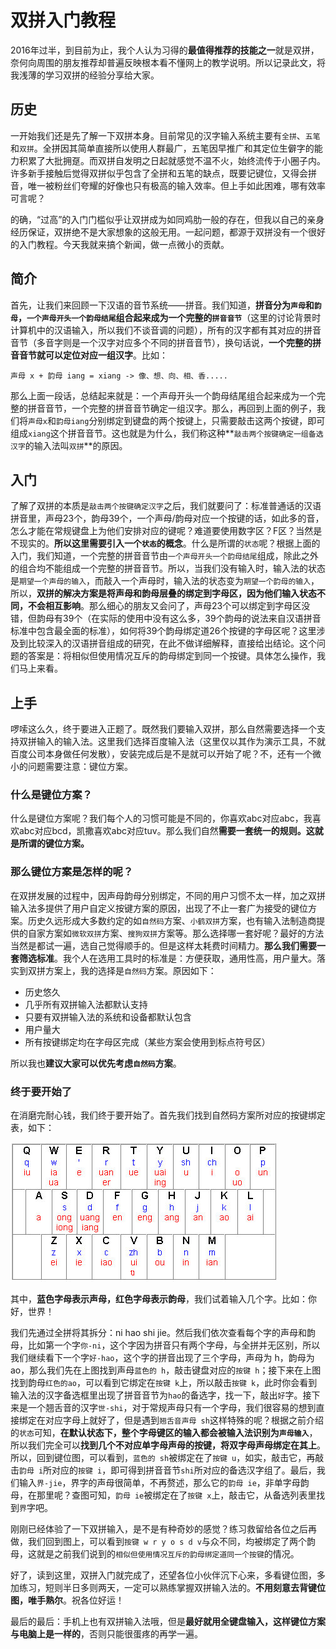 # 双拼入门教程

2016年过半，到目前为止，我个人认为习得的**最值得推荐的技能之一**就是双拼，奈何向周围的朋友推荐却普遍反映根本看不懂网上的教学说明。所以记录此文，将我浅薄的学习双拼的经验分享给大家。

## 历史

一开始我们还是先了解一下双拼本身。目前常见的汉字输入系统主要有`全拼`、`五笔`和`双拼`。全拼因其简单直接所以使用人群最广，五笔因早推广和其定位生僻字的能力积累了大批拥趸。而双拼自发明之日起就感觉不温不火，始终流传于小圈子内。许多新手接触后觉得双拼似乎包含了全拼和五笔的缺点，既要记键位，又得会拼音，唯一被粉丝们夸耀的好像也只有极高的输入效率。但上手如此困难，哪有效率可言呢？

的确，“过高”的入门门槛似乎让双拼成为如同鸡肋一般的存在，但我以自己的亲身经历保证，双拼绝不是大家想象的这般无用。一起问题，都源于双拼没有一个很好的入门教程。今天我就来搞个新闻，做一点微小的贡献。

## 简介

首先，让我们来回顾一下汉语的音节系统——拼音。我们知道，**拼音分为`声母`和`韵母`，`一个声母开头一个韵母结尾`组合起来成为一个完整的`拼音音节`**（这里的讨论背景时计算机中的汉语输入，所以我们不谈音调的问题），所有的汉字都有其对应的拼音音节（多音字则是一个汉字对应多个不同的拼音音节），换句话说，**一个完整的拼音音节就可以定位对应一组汉字**。比如：

```
声母 x + 韵母 iang = xiang -> 像、想、向、相、香.....
```

那么上面一段话，总结起来就是：一个声母开头一个韵母结尾组合起来成为一个完整的拼音音节，一个完整的拼音音节确定一组汉字。那么，再回到上面的例子，我们将`声母x`和`韵母iang`分别绑定到键盘的两个按键上，只需要敲击这两个按键，即可组成`xiang`这个拼音音节。这也就是为什么，我们称这种**`敲击两个按键确定一组备选汉字`的输入法叫`双拼`**的原因。

## 入门

了解了双拼的本质是`敲击两个按键确定汉字`之后，我们就要问了：标准普通话的汉语拼音里，声母23个，韵母39个，一个声母/韵母对应一个按键的话，如此多的音，怎么才能在常规键盘上为他们安排对应的键呢？难道要使用数字区？F区？当然是不现实的。**所以这里需要引入一个`状态`的概念**。什么是所谓的`状态`呢？根据上面的入门，我们知道，一个完整的拼音音节由`一个声母开头一个韵母结尾`组成，除此之外的组合均不能组成一个完整的拼音音节。所以，当我们没有输入时，输入法的状态是`期望一个声母的输入`，而敲入一个声母时，输入法的状态变为`期望一个韵母的输入`，所以，**双拼的解决方案是将声母和韵母层叠的绑定到字母区，因为他们输入状态不同，不会相互影响**。那么细心的朋友又会问了，声母23个可以绑定到字母区没错，但韵母有39个（在实际的使用中没有这么多，39个韵母的说法来自汉语拼音标准中包含最全面的标准），如何将39个韵母绑定道26个按键的字母区呢？这里涉及到比较深入的汉语拼音组成的研究，在此不做详细解释，直接给出结论。这个问题的答案是：将相似但使用情况互斥的韵母绑定到同一个按键。具体怎么操作，我们马上来看。

## 上手

啰嗦这么久，终于要进入正题了。既然我们要输入双拼，那么自然需要选择一个支持双拼输入的输入法。这里我们选择百度输入法（这里仅以其作为演示工具，不就百度公司本身做任何发散），安装完成后是不是就可以开始了呢？不，还有一个微小的问题需要注意：键位方案。

### 什么是键位方案？

什么是键位方案呢？我们每个人的习惯可能是不同的，你喜欢abc对应abc，我喜欢abc对应bcd，凯撒喜欢abc对应tuv。那么我们自然**需要一套统一的规则。这就是所谓的键位方案。**

### 那么键位方案是怎样的呢？

在双拼发展的过程中，因声母韵母分别绑定，不同的用户习惯不太一样，加之双拼输入法多提供了用户自定义按键方案的原因，出现了不止一套广为接受的键位方案。历史久远形成大多数约定的如`自然码`方案、`小鹤双拼`方案，也有输入法制造商提供的自家方案如`微软双拼`方案、`搜狗双拼`方案等。那么选择哪一套好呢？最好的方法当然是都试一遍，选自己觉得顺手的。但是这样太耗费时间精力。**那么我们需要一套筛选标准**。我个人在选用工具时的标准是：方便获取，通用性高，用户量大。落实到双拼方案上，我的选择是`自然码`方案。原因如下：

- 历史悠久
- 几乎所有双拼输入法都默认支持
- 只要有双拼输入法的系统和设备都默认包含
- 用户量大
- 所有按键绑定均在字母区完成（某些方案会使用到标点符号区）

所以我也**建议大家可以优先考虑`自然码`方案**。

### 终于要开始了

在消磨完耐心钱，我们终于要开始了。首先我们找到自然码方案所对应的按键绑定表，如下：

![ziranma](https://github.com/MOOOWOOO/articles/blob/master/pictures/ziranma.jpg?raw=true)

其中，**蓝色字母表示声母，红色字母表示韵母**，我们试着输入几个字。比如：你好，世界！

我们先通过全拼将其拆分：ni hao shi jie。然后我们依次查看每个字的声母和韵母，比如第一个字`你-ni`，这个字因为拼音只有两个字母，与全拼并无区别，所以我们继续看下一个字`好-hao`，这个字的拼音出现了三个字母，声母为 h，韵母为 ao，那么我们先在上图找到声母`蓝色的 h`，敲击键盘对应的`按键 h`；接下来在上图找到韵母`红色的ao`，可以看到它绑定在`按键 k`上，所以敲击`按键 k`，此时你会看到输入法的汉字备选框里出现了拼音音节为`hao`的备选字，找一下，敲出`好`字。接下来是一个翘舌音的汉字`世-shi`，对于常规声母只有一个字母，我们很容易的想到直接绑定在对应字母上就好了，但是遇到`翘舌音声母 sh`这样特殊的呢？根据之前介绍的`状态`可知，**在默认状态下，整个字母键区的输入都会被输入法识别为`声母输入`**，所以我们完全可以**找到几个不对应单字母声母的按键，将双字母声母绑定在其上**。所以，回到键位图，可以看到，`蓝色的 sh`被绑定在了`按键 u`，如实，敲击它，再敲击`韵母 i`所对应的`按键 i`，即可得到拼音音节`shi`所对应的备选汉字组了。最后，我们输入`界-jie`，界字的声母很简单，不再赘述，那么它的`韵母 ie`，非单字母韵母，在那里呢？查图可知，`韵母 ie`被绑定在了`按键 x`上，敲击它，从备选列表里找到`界`字吧。

刚刚已经体验了一下双拼输入，是不是有种奇妙的感觉？练习救留给各位之后再做，我们回到图上，可以看到`按键 w r y o s d v`与众不同，均被绑定了两个韵母，这就是之前我们说到的`相似但使用情况互斥的韵母绑定道同一个按键`的情况。

好了，读到这里，双拼入门就完成了，还望各位小伙伴沉下心来，多看键位图，多加练习，短则半日多则两天，一定可以熟练掌握双拼输入法的。**不用刻意去背键位图，唯手熟尔**。祝各位好运！

最后的最后：手机上也有双拼输入法哦，但是**最好就用全键盘输入，这样键位方案与电脑上是一样的**，否则只能很蛋疼的再学一遍。
